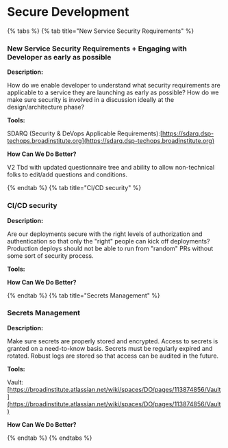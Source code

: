 # Secure Development

{% tabs %}
{% tab title="New Service Security Requirements" %}

### New Service Security Requirements + Engaging with Developer as early as possible

**Description:**

How do we enable developer to understand what security requirements are applicable to a service they are launching as early as possible? How do we make sure security is involved in a discussion ideally at the design/architecture phase?

**Tools:**

SDARQ (Security & DeVops Applicable Requirements):[https://sdarq.dsp-techops.broadinstitute.org](https://sdarq.dsp-techops.broadinstitute.org)

**How Can We Do Better?**

V2 Tbd with updated questionnaire tree and ability to allow non-technical folks to edit/add questions and conditions.	

{% endtab %}
{% tab title="CI/CD security" %}

### CI/CD security

**Description:**

Are our deployments secure with the right levels of authorization and authentication so that only the "right" people can kick off deployments? Production deploys should not be able to run from "random" PRs without some sort of security process. 

**Tools:**

**How Can We Do Better?**

{% endtab %}
{% tab title="Secrets Management" %}

### Secrets Management

**Description:**

Make sure secrets are properly stored and encrypted. Access to secrets is granted on a need-to-know basis. Secrets must be regularly expired and rotated. Robust logs are stored so that access can be audited in the future.

**Tools:**

Vault:[https://broadinstitute.atlassian.net/wiki/spaces/DO/pages/113874856/Vault](https://broadinstitute.atlassian.net/wiki/spaces/DO/pages/113874856/Vault)

**How Can We Do Better?**

{% endtab %}
{% endtabs %}